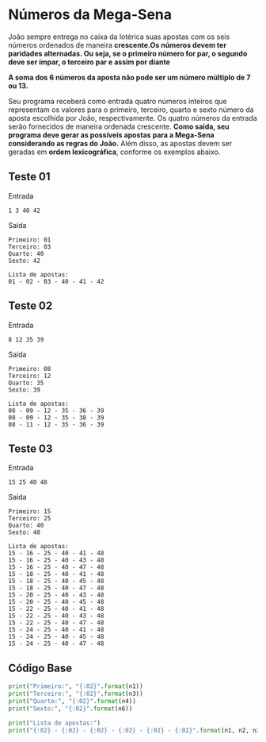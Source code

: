 # Números da Mega-Sena

João sempre entrega no caixa da lotérica suas apostas com os seis números ordenados de maneira **crescente.Os números devem ter paridades alternadas. Ou seja, se o primeiro número for par, o segundo deve ser ímpar, o terceiro par e assim por diante**

**A soma dos 6 números da aposta não pode ser um número múltiplo de 7 ou 13.**

Seu programa receberá como entrada quatro números inteiros que representam os valores para o primeiro, terceiro, quarto e sexto número da aposta escolhida por João, respectivamente. Os quatro números da entrada serão fornecidos de maneira ordenada crescente. **Como saída, seu programa deve gerar as possíveis apostas para a Mega-Sena considerando as regras do João.** Além disso, as apostas devem ser geradas em **ordem lexicográfica**, conforme os exemplos abaixo.

## Teste 01
Entrada

```
1 3 40 42 
```

Saída

```
Primeiro: 01
Terceiro: 03
Quarto: 40
Sexto: 42
```

```
Lista de apostas:
01 - 02 - 03 - 40 - 41 - 42
```

## Teste 02

Entrada

```
8 12 35 39
```

Saída

```
Primeiro: 08
Terceiro: 12
Quarto: 35
Sexto: 39
```

```
Lista de apostas:
08 - 09 - 12 - 35 - 36 - 39
08 - 09 - 12 - 35 - 38 - 39
08 - 11 - 12 - 35 - 36 - 39
```

## Teste 03

Entrada

```
15 25 40 48
```

Saída

```
Primeiro: 15
Terceiro: 25
Quarto: 40
Sexto: 48
```

```
Lista de apostas:
15 - 16 - 25 - 40 - 41 - 48
15 - 16 - 25 - 40 - 43 - 48
15 - 16 - 25 - 40 - 47 - 48
15 - 18 - 25 - 40 - 41 - 48
15 - 18 - 25 - 40 - 45 - 48
15 - 18 - 25 - 40 - 47 - 48
15 - 20 - 25 - 40 - 43 - 48
15 - 20 - 25 - 40 - 45 - 48
15 - 22 - 25 - 40 - 41 - 48
15 - 22 - 25 - 40 - 43 - 48
15 - 22 - 25 - 40 - 47 - 48
15 - 24 - 25 - 40 - 41 - 48
15 - 24 - 25 - 40 - 45 - 48
15 - 24 - 25 - 40 - 47 - 48
```

## Código Base

```python
print("Primeiro:", "{:02}".format(n1))
print("Terceiro:", "{:02}".format(n3))
print("Quarto:", "{:02}".format(n4))
print("Sexto:", "{:02}".format(n6))

print("Lista de apostas:")
print("{:02} - {:02} - {:02} - {:02} - {:02} - {:02}".format(n1, n2, n3, n4, n5, n6))
```